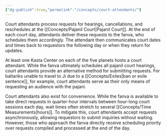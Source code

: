 ```yaml
---
{"dg-publish":true,"permalink":"/concepts/court-attendants/"}
---
```


Court attendants process requests for hearings, cancellations, and reschedules at the [[Concepts/Pajanil Court\|Pajanil Court]]. At the end of each court day, attendants deliver these requests to the fanva, who schedules them accordingly. The attendant then communicates court dates and times back to requestors the following day or when they return for updates.

At least one Kasta Center on each of the five planets hosts a court attendant. While the fanva ultimately schedules all pajanil court hearings, court attendants provide an alternative method for submitting requests. For baltariks unable to travel to Ji due to a [[Concepts/Exiles\|ban or exile sentence]], for example, court attendants serve as their only means of requesting an audience with the pajani.

Court attendants also exist for convenience. While the fanva is available to take direct requests in quarter-hour intervals between hour-long court sessions each day, wait times often stretch to several [[Concepts/Time Measurements\|hours]]. To mitigate this, court attendants accept requests asynchronously, allowing requestors to submit inquiries without waiting. However, those who approach the fanva directly receive scheduling priority over requests compiled and processed at the end of the day.